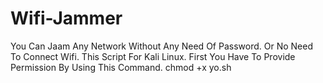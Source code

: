 # Wifi-Jammer
You Can Jaam Any Network Without Any Need Of Password.
Or No Need To Connect Wifi.
This Script For Kali Linux.
First You Have To Provide Permission By Using This Command.
chmod +x yo.sh
